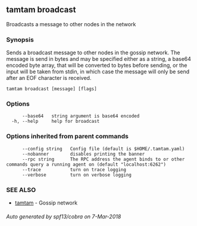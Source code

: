 ## tamtam broadcast

Broadcasts a message to other nodes in the network

### Synopsis

Sends a broadcast message to other nodes in the gossip network.
The message is send in bytes and may be specified either as a string, a base64 encoded
byte array, that will be converted to bytes before sending, or the input will be taken from
stdin, in which case the message will only be send after an EOF character is received.

```
tamtam broadcast [message] [flags]
```

### Options

```
      --base64   string argument is base64 encoded
  -h, --help     help for broadcast
```

### Options inherited from parent commands

```
      --config string   Config file (default is $HOME/.tamtam.yaml)
      --nobanner        disables printing the banner
      --rpc string      The RPC address the agent binds to or other commands query a running agent on (default "localhost:6262")
      --trace           turn on trace logging
      --verbose         turn on verbose logging
```

### SEE ALSO

* [tamtam](tamtam.md)	 - Gossip network

###### Auto generated by spf13/cobra on 7-Mar-2018
